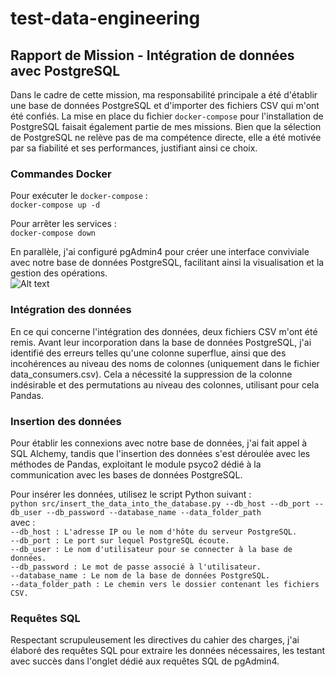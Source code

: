 # test-data-engineering

## Rapport de Mission - Intégration de données avec PostgreSQL

Dans le cadre de cette mission, ma responsabilité principale a été d'établir une base de données PostgreSQL et d'importer des fichiers CSV qui m'ont été confiés. La mise en place du fichier `docker-compose` pour l'installation de PostgreSQL faisait également partie de mes missions. Bien que la sélection de PostgreSQL ne relève pas de ma compétence directe, elle a été motivée par sa fiabilité et ses performances, justifiant ainsi ce choix.

### Commandes Docker

Pour exécuter le `docker-compose` :  
`docker-compose up -d` 

Pour arrêter les services :  
`docker-compose down`  

En parallèle, j'ai configuré pgAdmin4 pour créer une interface conviviale avec notre base de données PostgreSQL, facilitant ainsi la visualisation et la gestion des opérations.  
![Alt text](https://github.com/AidaYSF/Test-Data-Engineering/blob/main/images/pgAdmin4.png)  

### Intégration des données  
En ce qui concerne l'intégration des données, deux fichiers CSV m'ont été remis. Avant leur incorporation dans la base de données PostgreSQL, j'ai identifié des erreurs telles qu'une colonne superflue, ainsi que des incohérences au niveau des noms de colonnes (uniquement dans le fichier data_consumers.csv). Cela a nécessité la suppression de la colonne indésirable et des permutations au niveau des colonnes, utilisant pour cela Pandas.  

### Insertion des données  
Pour établir les connexions avec notre base de données, j'ai fait appel à SQL Alchemy, tandis que l'insertion des données s'est déroulée avec les méthodes de Pandas, exploitant le module psyco2 dédié à la communication avec les bases de données PostgreSQL.  

Pour insérer les données, utilisez le script Python suivant :  
`python src/insert_the_data_into_the_database.py --db_host --db_port --db_user --db_password --database_name --data_folder_path`  
avec :  
`--db_host : L'adresse IP ou le nom d'hôte du serveur PostgreSQL.`  
`--db_port : Le port sur lequel PostgreSQL écoute.`  
`--db_user : Le nom d'utilisateur pour se connecter à la base de données.`  
`--db_password : Le mot de passe associé à l'utilisateur.`  
`--database_name : Le nom de la base de données PostgreSQL.`  
`--data_folder_path : Le chemin vers le dossier contenant les fichiers CSV.`  

### Requêtes SQL
Respectant scrupuleusement les directives du cahier des charges, j'ai élaboré des requêtes SQL pour extraire les données nécessaires, les testant avec succès dans l'onglet dédié aux requêtes SQL de pgAdmin4.  


